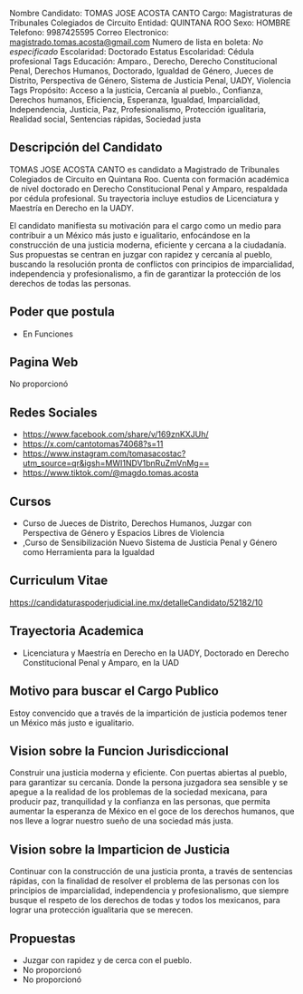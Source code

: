 Nombre Candidato: TOMAS JOSE ACOSTA CANTO
Cargo: Magistraturas de Tribunales Colegiados de Circuito
Entidad: QUINTANA ROO
Sexo: HOMBRE
Telefono: 9987425595
Correo Electronico: magistrado.tomas.acosta@gmail.com
Numero de lista en boleta: *No especificado*
Escolaridad: Doctorado
Estatus Escolaridad: Cédula profesional
Tags Educación: Amparo., Derecho, Derecho Constitucional Penal, Derechos Humanos, Doctorado, Igualdad de Género, Jueces de Distrito, Perspectiva de Género, Sistema de Justicia Penal, UADY, Violencia
Tags Propósito: Acceso a la justicia, Cercanía al pueblo., Confianza, Derechos humanos, Eficiencia, Esperanza, Igualdad, Imparcialidad, Independencia, Justicia, Paz, Profesionalismo, Protección igualitaria, Realidad social, Sentencias rápidas, Sociedad justa


## Descripción del Candidato 

TOMAS JOSE ACOSTA CANTO es candidato a Magistrado de Tribunales Colegiados de Circuito en Quintana Roo. Cuenta con formación académica de nivel doctorado en Derecho Constitucional Penal y Amparo, respaldada por cédula profesional. Su trayectoria incluye estudios de Licenciatura y Maestría en Derecho en la UADY.

El candidato manifiesta su motivación para el cargo como un medio para contribuir a un México más justo e igualitario, enfocándose en la construcción de una justicia moderna, eficiente y cercana a la ciudadanía. Sus propuestas se centran en juzgar con rapidez y cercanía al pueblo, buscando la resolución pronta de conflictos con principios de imparcialidad, independencia y profesionalismo, a fin de garantizar la protección de los derechos de todas las personas.


## Poder que postula

- En Funciones


## Pagina Web

No proporcionó


## Redes Sociales

- https://www.facebook.com/share/v/169znKXJUh/
- https://x.com/cantotomas74068?s=11
- https://www.instagram.com/tomasacostac?utm_source=qr&igsh=MWI1NDV1bnRuZmVnMg==
- https://www.tiktok.com/@magdo.tomas.acosta


## Cursos

- Curso de Jueces de Distrito, Derechos Humanos, Juzgar con Perspectiva de Género y Espacios Libres de Violencia
- ,Curso de Sensibilización Nuevo Sistema de Justicia Penal y Género como Herramienta para la Igualdad


## Curriculum Vitae

https://candidaturaspoderjudicial.ine.mx/detalleCandidato/52182/10


## Trayectoria Academica

- Licenciatura y Maestría en Derecho en la UADY, Doctorado en Derecho Constitucional Penal y Amparo, en la UAD


## Motivo para buscar el Cargo Publico

Estoy convencido que a través de la impartición de justicia podemos tener un México más justo e igualitario.


## Vision sobre la Funcion Jurisdiccional

Construir una justicia moderna y eficiente. Con puertas abiertas al pueblo, para garantizar su cercanía. Donde la persona juzgadora sea sensible y se apegue a la realidad de los problemas de la sociedad mexicana, para producir paz, tranquilidad y la confianza en las personas, que permita aumentar la esperanza de México en el goce de los derechos humanos, que nos lleve a lograr nuestro sueño de una sociedad más justa.


## Vision sobre la Imparticion de Justicia

Continuar con la construcción de una justicia pronta, a través de sentencias rápidas, con la finalidad de resolver el problema de las personas con los principios de imparcialidad, independencia y profesionalismo, que siempre busque el respeto de los derechos de todas y todos los mexicanos, para lograr una protección igualitaria que se merecen.


## Propuestas

- Juzgar con rapidez y de cerca con el pueblo.
- No proporcionó
- No proporcionó

